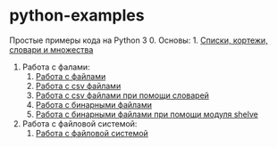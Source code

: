 # python-examples
Простые примеры кода на Python 3
0. Основы:
    1. [Списки, кортежи, словари и множества](https://github.com/zerobot-ru/python-examples/blob/master/basics/basics.py)
1. Работа с фалами:
    1. [Работа с файлами](https://github.com/zerobot-ru/python-examples/blob/master/file/file.py)
    2. [Работа с csv файлами](https://github.com/zerobot-ru/python-examples/blob/master/csv/csv-file.py)
    3. [Работа с csv файлами при помощи словарей](https://github.com/zerobot-ru/python-examples/blob/master/csv/csv-dict.py)
    4. [Работа с бинарными файлами](https://github.com/zerobot-ru/python-examples/blob/master/file/file-binary.py)
    5. [Работа с бинарными файлами при помощи модуля shelve](https://github.com/zerobot-ru/python-examples/blob/master/file/file-shelve.py)
2. Работа с файловой системой:
    1. [Работа с файловой системой](https://github.com/zerobot-ru/python-examples/blob/master/os/file-system.py)
   